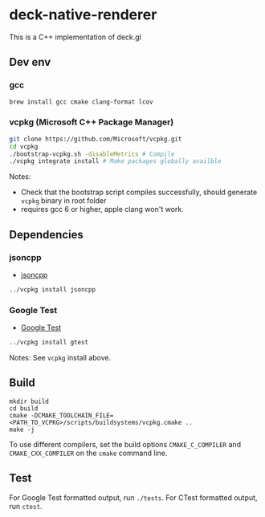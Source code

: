 # deck-native-renderer

This is a C++ implementation of deck.gl 


## Dev env

### gcc

```sh
brew install gcc cmake clang-format lcov
```

### vcpkg (Microsoft C++ Package Manager)

```sh
git clone https://github.com/Microsoft/vcpkg.git
cd vcpkg
./bootstrap-vcpkg.sh -disableMetrics # Compile
./vcpkg integrate install # Make packages globally availble
```

Notes: 
- Check that the bootstrap script compiles successfully, should generate `vcpkg` binary in root folder
- requires gcc 6 or higher, apple clang won't work.

## Dependencies

### jsoncpp

- [jsoncpp](https://github.com/open-source-parsers/jsoncpp)

```sh
../vcpkg install jsoncpp
```

### Google Test

- [Google Test](https://github.com/google/googletest)

```sh
../vcpkg install gtest
```

Notes: See `vcpkg` install above.

## Build

```
mkdir build
cd build
cmake -DCMAKE_TOOLCHAIN_FILE=<PATH_TO_VCPKG>/scripts/buildsystems/vcpkg.cmake ..
make -j
```

To use different compilers, set the build options `CMAKE_C_COMPILER` and `CMAKE_CXX_COMPILER` on the `cmake` command line.

## Test

For Google Test formatted output, run `./tests`.
For CTest formatted output, run `ctest`.
